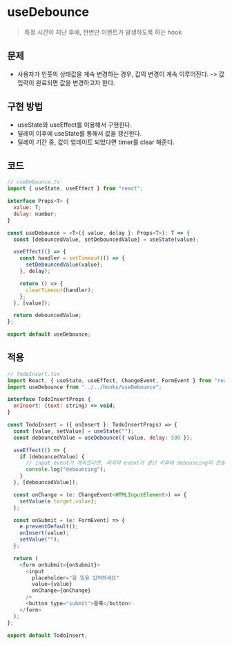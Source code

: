 # useDebounce

> 특정 시간이 지난 후에, 한번만 이벤트가 발생하도록 하는 hook

## 문제

- 사용자가 인풋의 상태값을 계속 변경하는 경우, 값의 변경이 계속 이루어진다. -> 값 입력이 완료되면 값을 변경하고자 한다.

## 구현 방법

- useState와 useEffect를 이용해서 구현한다.
- 딜레이 이후에 useState를 통해서 값을 갱신한다.
- 딜레이 기간 중, 값이 업데이트 되었다면 timer를 clear 해준다.

## 코드

```javascript
// useDebounce.ts
import { useState, useEffect } from "react";

interface Props<T> {
  value: T;
  delay: number;
}

const useDebounce = <T>({ value, delay }: Props<T>): T => {
  const [debouncedValue, setDebouncedValue] = useState(value);

  useEffect(() => {
    const handler = setTimeout(() => {
      setDebouncedValue(value);
    }, delay);

    return () => {
      clearTimeout(handler);
    };
  }, [value]);

  return debouncedValue;
};

export default useDebounce;
```

## 적용

```javascript
// TodoInsert.tsx
import React, { useState, useEffect, ChangeEvent, FormEvent } from "react";
import useDebounce from "../../hooks/useDebounce";

interface TodoInsertProps {
  onInsert: (text: string) => void;
}

const TodoInsert = ({ onInsert }: TodoInsertProps) => {
  const [value, setValue] = useState("");
  const debouncedValue = useDebounce({ value, delay: 500 });

  useEffect(() => {
    if (debouncedValue) {
      // input event가 계속있다면, 마지막 event가 끝난 이후에 debouncing이 콘솔에 찍힌다.
      console.log("debouncing");
    }
  }, [debouncedValue]);

  const onChange = (e: ChangeEvent<HTMLInputElement>) => {
    setValue(e.target.value);
  };

  const onSubmit = (e: FormEvent) => {
    e.preventDefault();
    onInsert(value);
    setValue("");
  };

  return (
    <form onSubmit={onSubmit}>
      <input
        placeholder="할 일을 입력하세요"
        value={value}
        onChange={onChange}
      />
      <button type="submit">등록</button>
    </form>
  );
};

export default TodoInsert;
```
